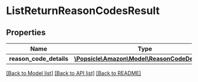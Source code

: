 # ListReturnReasonCodesResult

## Properties
Name | Type | Description | Notes
------------ | ------------- | ------------- | -------------
**reason_code_details** | [**\Popsicle\Amazon\Model\ReasonCodeDetailsList**](ReasonCodeDetailsList.md) |  | [optional] 

[[Back to Model list]](../../README.md#documentation-for-models) [[Back to API list]](../../README.md#documentation-for-api-endpoints) [[Back to README]](../../README.md)

